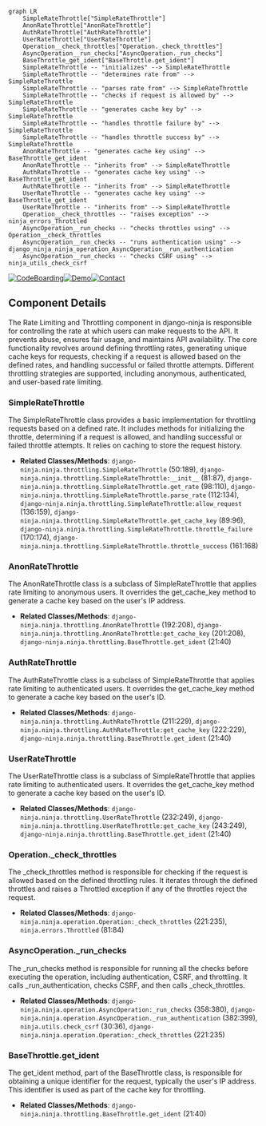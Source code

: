 ```mermaid
graph LR
    SimpleRateThrottle["SimpleRateThrottle"]
    AnonRateThrottle["AnonRateThrottle"]
    AuthRateThrottle["AuthRateThrottle"]
    UserRateThrottle["UserRateThrottle"]
    Operation__check_throttles["Operation._check_throttles"]
    AsyncOperation__run_checks["AsyncOperation._run_checks"]
    BaseThrottle_get_ident["BaseThrottle.get_ident"]
    SimpleRateThrottle -- "initializes" --> SimpleRateThrottle
    SimpleRateThrottle -- "determines rate from" --> SimpleRateThrottle
    SimpleRateThrottle -- "parses rate from" --> SimpleRateThrottle
    SimpleRateThrottle -- "checks if request is allowed by" --> SimpleRateThrottle
    SimpleRateThrottle -- "generates cache key by" --> SimpleRateThrottle
    SimpleRateThrottle -- "handles throttle failure by" --> SimpleRateThrottle
    SimpleRateThrottle -- "handles throttle success by" --> SimpleRateThrottle
    AnonRateThrottle -- "generates cache key using" --> BaseThrottle_get_ident
    AnonRateThrottle -- "inherits from" --> SimpleRateThrottle
    AuthRateThrottle -- "generates cache key using" --> BaseThrottle_get_ident
    AuthRateThrottle -- "inherits from" --> SimpleRateThrottle
    UserRateThrottle -- "generates cache key using" --> BaseThrottle_get_ident
    UserRateThrottle -- "inherits from" --> SimpleRateThrottle
    Operation__check_throttles -- "raises exception" --> ninja_errors_Throttled
    AsyncOperation__run_checks -- "checks throttles using" --> Operation__check_throttles
    AsyncOperation__run_checks -- "runs authentication using" --> django_ninja_ninja_operation_AsyncOperation__run_authentication
    AsyncOperation__run_checks -- "checks CSRF using" --> ninja_utils_check_csrf
```
[![CodeBoarding](https://img.shields.io/badge/Generated%20by-CodeBoarding-9cf?style=flat-square)](https://github.com/CodeBoarding/CodeBoarding)[![Demo](https://img.shields.io/badge/Try%20our-Demo-blue?style=flat-square)](https://www.codeboarding.org/demo)[![Contact](https://img.shields.io/badge/Contact%20us%20-%20codeboarding@gmail.com-lightgrey?style=flat-square)](mailto:codeboarding@gmail.com)

## Component Details

The Rate Limiting and Throttling component in django-ninja is responsible for controlling the rate at which users can make requests to the API. It prevents abuse, ensures fair usage, and maintains API availability. The core functionality revolves around defining throttling rates, generating unique cache keys for requests, checking if a request is allowed based on the defined rates, and handling successful or failed throttle attempts. Different throttling strategies are supported, including anonymous, authenticated, and user-based rate limiting.

### SimpleRateThrottle
The SimpleRateThrottle class provides a basic implementation for throttling requests based on a defined rate. It includes methods for initializing the throttle, determining if a request is allowed, and handling successful or failed throttle attempts. It relies on caching to store the request history.
- **Related Classes/Methods**: `django-ninja.ninja.throttling.SimpleRateThrottle` (50:189), `django-ninja.ninja.throttling.SimpleRateThrottle:__init__` (81:87), `django-ninja.ninja.throttling.SimpleRateThrottle.get_rate` (98:110), `django-ninja.ninja.throttling.SimpleRateThrottle.parse_rate` (112:134), `django-ninja.ninja.throttling.SimpleRateThrottle:allow_request` (136:159), `django-ninja.ninja.throttling.SimpleRateThrottle.get_cache_key` (89:96), `django-ninja.ninja.throttling.SimpleRateThrottle.throttle_failure` (170:174), `django-ninja.ninja.throttling.SimpleRateThrottle.throttle_success` (161:168)

### AnonRateThrottle
The AnonRateThrottle class is a subclass of SimpleRateThrottle that applies rate limiting to anonymous users. It overrides the get_cache_key method to generate a cache key based on the user's IP address.
- **Related Classes/Methods**: `django-ninja.ninja.throttling.AnonRateThrottle` (192:208), `django-ninja.ninja.throttling.AnonRateThrottle:get_cache_key` (201:208), `django-ninja.ninja.throttling.BaseThrottle.get_ident` (21:40)

### AuthRateThrottle
The AuthRateThrottle class is a subclass of SimpleRateThrottle that applies rate limiting to authenticated users. It overrides the get_cache_key method to generate a cache key based on the user's ID.
- **Related Classes/Methods**: `django-ninja.ninja.throttling.AuthRateThrottle` (211:229), `django-ninja.ninja.throttling.AuthRateThrottle:get_cache_key` (222:229), `django-ninja.ninja.throttling.BaseThrottle.get_ident` (21:40)

### UserRateThrottle
The UserRateThrottle class is a subclass of SimpleRateThrottle that applies rate limiting to authenticated users. It overrides the get_cache_key method to generate a cache key based on the user's ID.
- **Related Classes/Methods**: `django-ninja.ninja.throttling.UserRateThrottle` (232:249), `django-ninja.ninja.throttling.UserRateThrottle:get_cache_key` (243:249), `django-ninja.ninja.throttling.BaseThrottle.get_ident` (21:40)

### Operation._check_throttles
The _check_throttles method is responsible for checking if the request is allowed based on the defined throttling rules. It iterates through the defined throttles and raises a Throttled exception if any of the throttles reject the request.
- **Related Classes/Methods**: `django-ninja.ninja.operation.Operation:_check_throttles` (221:235), `ninja.errors.Throttled` (81:84)

### AsyncOperation._run_checks
The _run_checks method is responsible for running all the checks before executing the operation, including authentication, CSRF, and throttling. It calls _run_authentication, checks CSRF, and then calls _check_throttles.
- **Related Classes/Methods**: `django-ninja.ninja.operation.AsyncOperation:_run_checks` (358:380), `django-ninja.ninja.operation.AsyncOperation._run_authentication` (382:399), `ninja.utils.check_csrf` (30:36), `django-ninja.ninja.operation.Operation:_check_throttles` (221:235)

### BaseThrottle.get_ident
The get_ident method, part of the BaseThrottle class, is responsible for obtaining a unique identifier for the request, typically the user's IP address. This identifier is used as part of the cache key for throttling.
- **Related Classes/Methods**: `django-ninja.ninja.throttling.BaseThrottle.get_ident` (21:40)